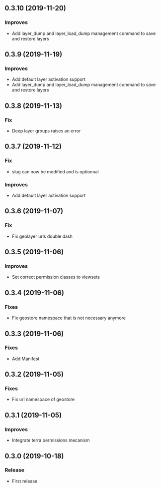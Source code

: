 0.3.10      (2019-11-20)
-----------------------

### Improves

* Add layer_dump and layer_load_dump management command to save and restore layers

0.3.9      (2019-11-19)
-----------------------

### Improves

* Add default layer activation support
* Add layer_dump and layer_load_dump management command to save and restore layers

0.3.8      (2019-11-13)
-----------------------

### Fix

* Deep layer groups raises an error

0.3.7      (2019-11-12)
-----------------------

### Fix

* slug can now be modified and is optionnal

### Improves

* Add default layer activation support

0.3.6      (2019-11-07)
-----------------------

### Fix

* Fix geolayer urls double dash

0.3.5      (2019-11-06)
-----------------------

### Improves

* Set correct permission classes to viewsets

0.3.4      (2019-11-06)
-----------------------

### Fixes

* Fix geostore namespace that is not necessary anymore

0.3.3      (2019-11-06)
-----------------------

### Fixes

* Add Manifest

0.3.2      (2019-11-05)
-----------------------

### Fixes

* Fix url namespace of geostore

0.3.1      (2019-11-05)
-----------------------

### Improves

* Integrate terra permissions mecanism

0.3.0      (2019-10-18)
-----------------------

### Release

* First release
